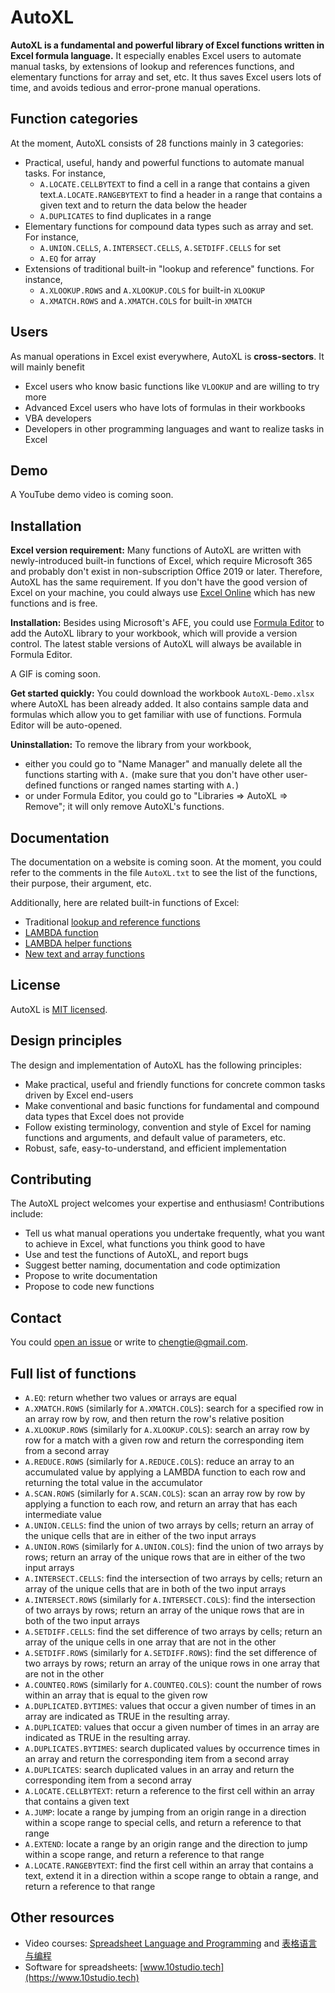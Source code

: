 # AutoXL

**AutoXL is a fundamental and powerful library of Excel functions written in Excel formula language.** It especially enables Excel users to automate manual tasks, by extensions of lookup and references functions, and elementary functions for array and set, etc. It thus saves Excel users lots of time, and avoids tedious and error-prone manual operations.

## Function categories

At the moment, AutoXL consists of 28 functions mainly in 3 categories:
- Practical, useful, handy and powerful functions to automate manual tasks. For instance,
    - `A.LOCATE.CELLBYTEXT` to find a cell in a range that contains a given text.`A.LOCATE.RANGEBYTEXT` to find a header in a range that contains a given text and to return the data below the header
    - `A.DUPLICATES` to find duplicates in a range
- Elementary functions for compound data types such as array and set. For instance,
    - `A.UNION.CELLS`, `A.INTERSECT.CELLS`, `A.SETDIFF.CELLS` for set
    - `A.EQ` for array
- Extensions of traditional built-in "lookup and reference" functions. For instance,
    - `A.XLOOKUP.ROWS` and `A.XLOOKUP.COLS` for built-in `XLOOKUP`
    - `A.XMATCH.ROWS` and `A.XMATCH.COLS` for built-in `XMATCH`

## Users

As manual operations in Excel exist everywhere, AutoXL is **cross-sectors**. It will mainly benefit 
- Excel users who know basic functions like `VLOOKUP` and are willing to try more
- Advanced Excel users who have lots of formulas in their workbooks
- VBA developers
- Developers in other programming languages and want to realize tasks in Excel

## Demo

A YouTube demo video is coming soon.

## Installation

**Excel version requirement:** Many functions of AutoXL are written with newly-introduced built-in functions of Excel, which require Microsoft 365 and probably don't exist in non-subscription Office 2019 or later. Therefore, AutoXL has the same requirement. If you don't have the good version of Excel on your machine, you could always use [Excel Online](https://www.office.com/launch/excel?ui=en-US&rs=GB&auth=1) which has new functions and is free.

**Installation:** Besides using Microsoft's AFE, you could use [Formula Editor](https://www.10studio.tech/docs/formulaEditor) to add the AutoXL library to your workbook, which will provide a version control. The latest stable versions of AutoXL will always be available in Formula Editor.

A GIF is coming soon.

**Get started quickly:** You could download the workbook `AutoXL-Demo.xlsx` where AutoXL has been already added. It also contains sample data and formulas which allow you to get familiar with use of functions. Formula Editor will be auto-opened.

**Uninstallation:** To remove the library from your workbook, 
- either you could go to "Name Manager" and manually delete all the functions starting with `A.` (make sure that you don't have other user-defined functions or ranged names starting with `A.`)
- or under Formula Editor, you could go to "Libraries => AutoXL => Remove"; it will only remove AutoXL's functions.
## Documentation

The documentation on a website is coming soon. At the moment, you could refer to the comments in the file `AutoXL.txt` to see the list of the functions, their purpose, their argument, etc.

Additionally, here are related built-in functions of Excel:
- Traditional [lookup and reference functions](https://support.microsoft.com/en-us/office/lookup-and-reference-functions-reference-8aa21a3a-b56a-4055-8257-3ec89df2b23e)
- [LAMBDA function](https://techcommunity.microsoft.com/t5/excel-blog/announcing-lambda-turn-excel-formulas-into-custom-functions/ba-p/1925546)
- [LAMBDA helper functions](https://techcommunity.microsoft.com/t5/excel-blog/announcing-lambda-helper-functions-lambdas-as-arguments-and-more/ba-p/2576648)
- [New text and array functions](https://techcommunity.microsoft.com/t5/excel-blog/announcing-new-text-and-array-functions/ba-p/3186066])

## License

AutoXL is [MIT licensed](https://github.com/MatrixFun/AutoXL/blob/main/LICENSE).
## Design principles

The design and implementation of AutoXL has the following principles:
- Make practical, useful and friendly functions for concrete common tasks driven by Excel end-users
- Make conventional and basic functions for fundamental and compound data types that Excel does not provide
- Follow existing terminology, convention and style of Excel for naming functions and arguments, and default value of parameters, etc.
- Robust, safe, easy-to-understand, and efficient implementation

<!-- rely on derived names rather than optional arguments, because we aim to benefit end-users -->

## Contributing

The AutoXL project welcomes your expertise and enthusiasm! Contributions include:

- Tell us what manual operations you undertake frequently, what you want to achieve in Excel, what functions you think good to have
- Use and test the functions of AutoXL, and report bugs
- Suggest better naming, documentation and code optimization
- Propose to write documentation
- Propose to code new functions
## Contact

You could [open an issue](https://github.com/MatrixFun/AutoXL/issues) or write to chengtie@gmail.com.

## Full list of functions
- `A.EQ`: return whether two values or arrays are equal
- `A.XMATCH.ROWS` (similarly for `A.XMATCH.COLS`): search for a specified row in an array row by row, and then return the row's relative position
- `A.XLOOKUP.ROWS` (similarly for `A.XLOOKUP.COLS`): search an array row by row for a match with a given row and return the corresponding item from a second array
- `A.REDUCE.ROWS` (similarly for `A.REDUCE.COLS`): reduce an array to an accumulated value by applying a LAMBDA function to each row and returning the total value in the accumulator
- `A.SCAN.ROWS` (similarly for `A.SCAN.COLS`): scan an array row by row by applying a function to each row, and return an array that has each intermediate value
- `A.UNION.CELLS`: find the union of two arrays by cells; return an array of the unique cells that are in either of the two input arrays
- `A.UNION.ROWS` (similarly for `A.UNION.COLS`): find the union of two arrays by rows; return an array of the unique rows that are in either of the two input arrays
- `A.INTERSECT.CELLS`: find the intersection of two arrays by cells; return an array of the unique cells that are in both of the two input arrays
- `A.INTERSECT.ROWS` (similarly for `A.INTERSECT.COLS`): find the intersection of two arrays by rows; return an array of the unique rows that are in both of the two input arrays
- `A.SETDIFF.CELLS`: find the set difference of two arrays by cells; return an array of the unique cells in one array that are not in the other
- `A.SETDIFF.ROWS` (similarly for `A.SETDIFF.ROWS`): find the set difference of two arrays by rows; return an array of the unique rows in one array that are not in the other
- `A.COUNTEQ.ROWS` (similarly for `A.COUNTEQ.COLS`): count the number of rows within an array that is equal to the given row
- `A.DUPLICATED.BYTIMES`: values that occur a given number of times in an array are indicated as TRUE in the resulting array.
- `A.DUPLICATED`: values that occur a given number of times in an array are indicated as TRUE in the resulting array.
- `A.DUPLICATES.BYTIMES`: search duplicated values by occurrence times in an array and return the corresponding item from a second array
- `A.DUPLICATES`: search duplicated values in an array and return the corresponding item from a second array
- `A.LOCATE.CELLBYTEXT`: return a reference to the first cell within an array that contains a given text
- `A.JUMP`: locate a range by jumping from an origin range in a direction within a scope range to special cells, and return a reference to that range
- `A.EXTEND`: locate a range by an origin range and the direction to jump within a scope range, and return a reference to that range
- `A.LOCATE.RANGEBYTEXT`: find the first cell within an array that contains a text, extend it in a direction within a scope range to obtain a range, and return a reference to that range

## Other resources

- Video courses: [Spreadsheet Language and Programming](https://chengtie.thinkific.com/courses/excel-programming-en) and [表格语言与编程](https://study.163.com/course/courseMain.htm?courseId=1211128814&share=2&shareId=480000002246464)
- Software for spreadsheets: [www.10studio.tech](https://www.10studio.tech)